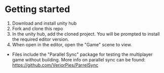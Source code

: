 # Getting started
1. Download and install unity hub
2. Fork and clone this repo
3. In the unity hub, add the cloned project. You will be prompted to install the required editor version.
4. When open in the editor, open the "Game" scene to view. 
- Files include the "Parallel Sync" package for testing the multiplayer game without building.
More info on parallel sync can be found: https://github.com/VeriorPies/ParrelSync
